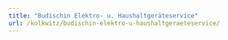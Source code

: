 ```yaml
---
title: "Budischin Elektro- u. Haushaltgeräteservice"
url: /kolkwitz/budischin-elektro-u-haushaltgeraeteservice/
---
```

